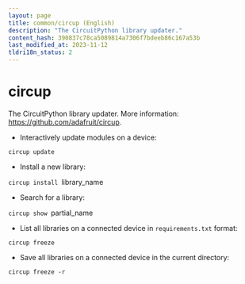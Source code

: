 ```yaml
---
layout: page
title: common/circup (English)
description: "The CircuitPython library updater."
content_hash: 390837c78ca5089814a7306f7bdeeb86c167a53b
last_modified_at: 2023-11-12
tldri18n_status: 2
---
```

# circup

The CircuitPython library updater.
More information: <https://github.com/adafruit/circup>.

- Interactively update modules on a device:

`circup update`

- Install a new library:

`circup install `<span class="tldr-var badge badge-pill bg-dark-lm bg-white-dm text-white-lm text-dark-dm font-weight-bold">library_name</span>

- Search for a library:

`circup show `<span class="tldr-var badge badge-pill bg-dark-lm bg-white-dm text-white-lm text-dark-dm font-weight-bold">partial_name</span>

- List all libraries on a connected device in `requirements.txt` format:

`circup freeze`

- Save all libraries on a connected device in the current directory:

`circup freeze -r`
